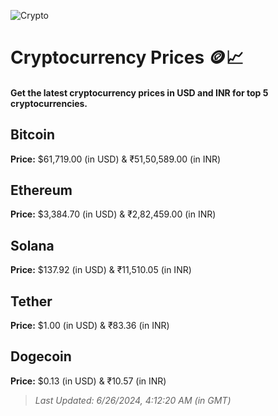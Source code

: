 
![Crypto](https://www.techguide.com.au/wp-content/uploads/2020/11/crypto3.jpeg)

# Cryptocurrency Prices 🪙📈

#### Get the latest cryptocurrency prices in USD and INR for top 5 cryptocurrencies.

## Bitcoin

**Price:** $61,719.00 (in USD) & ₹51,50,589.00 (in INR)

## Ethereum

**Price:** $3,384.70 (in USD) & ₹2,82,459.00 (in INR)

## Solana

**Price:** $137.92 (in USD) & ₹11,510.05 (in INR)

## Tether

**Price:** $1.00 (in USD) & ₹83.36 (in INR)

## Dogecoin

**Price:** $0.13 (in USD) & ₹10.57 (in INR)

> _Last Updated: 6/26/2024, 4:12:20 AM (in GMT)_
